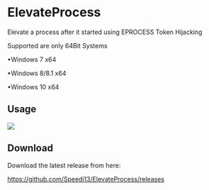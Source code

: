 # ElevateProcess
Elevate a process after it started using EPROCESS Token Hijacking

Supported are only 64Bit Systems

 •Windows 7 x64
 
 •Windows 8/8.1 x64

 •Windows 10 x64

## Usage
<img src="https://i.imgur.com/xE8KKc4.png">


## Download

Download the latest release from here:

https://github.com/Speedi13/ElevateProcess/releases
